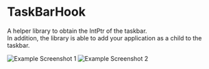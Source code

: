 # TaskBarHook

A helper library to obtain the IntPtr of the taskbar. <br />
In addition, the library is able to add your application as a child to the taskbar.

![Example Screenshot 1](https://www.indie-dev.at/wp-content/uploads/2018/09/Taskbar1.png)
![Example Screenshot 2](https://www.indie-dev.at/wp-content/uploads/2018/09/Taskbar2.png)
